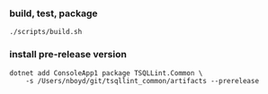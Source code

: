 ### build, test, package

```
./scripts/build.sh
```

### install pre-release version

```
dotnet add ConsoleApp1 package TSQLLint.Common \
    -s /Users/nboyd/git/tsqllint_common/artifacts --prerelease
```
